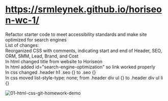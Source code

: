 # https://srmleynek.github.io/horiseon-wc-1/
Refactor starter code to meet accessibility standards and make site optimized for search engines <br>
List of changes:<br>
Reorganized CSS with comments, indicating start and end of Header, SEO, ORM, SMM, Lead, Brand, and Cost<br>
In html changed title from website to Horiseon<br>
In html added id="search-engine-optimization" so link worked properly<br>
In css changed .header h1 .seo {} to .seo {}<br>
In css moved list-style-type: none; from .header div ul {} to .header div ul li {}<br>

![01-html-css-git-homework-demo](https://user-images.githubusercontent.com/81785012/116613348-cde93a00-a8f5-11eb-9417-4e7102094af0.png)
